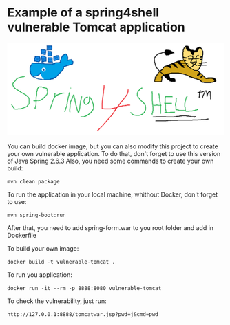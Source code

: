 # Example of a spring4shell vulnerable Tomcat application

![spring4shellapplication](spring4shellapplication.png)

You can build docker image, but you can also modify this project to create your own vulnerable application.
To do that, don't forget to use this version of Java Spring 2.6.3
Also, you need some commands to create your own build:

``` 
mvn clean package
```

To run the application in your local machine, whithout Docker, don't forget to use:
```
mvn spring-boot:run
```

After that, you need to add spring-form.war to you root folder and add in Dockerfile

To build your own image:

```
docker build -t vulnerable-tomcat .
```

To run you application:

```
docker run -it --rm -p 8888:8080 vulnerable-tomcat
```

To check the vulnerability, just run:

````
http://127.0.0.1:8888/tomcatwar.jsp?pwd=j&cmd=pwd
